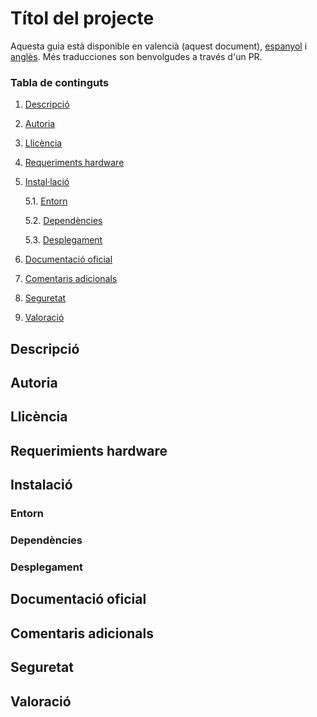 # Títol del projecte

Aquesta guia està disponible en valencià (aquest document), [espanyol](README.md) i [anglès](README_en.md). Més traducciones son benvolgudes a través d'un PR.


### Tabla de continguts
1. [ Descripció ](#desc)
2. [ Autoria ](#authorship)
3. [ Llicència ](#license)
4. [ Requeriments hardware ](#reqs)
5. [ Instal·lació ](#install)

	5.1. [ Entorn ](#env) 
	
	5.2. [ Dependències ](#deps)
	
	5.3. [ Desplegament ](#deploy)

	
6. [ Documentació oficial ](#docs)
7. [ Comentaris adicionals ](#comms)
8. [ Seguretat ](#sec)
9. [ Valoració ](#val)

<a name="desc"></a>
## Descripció


<a name="authorship"></a>
## Autoria


<a name="license"></a>
## Llicència


<a name="reqs"></a>
## Requerimients hardware


<a name="install"></a>
## Instalació


<a name="env"></a>
### Entorn


<a name="deps"></a>
### Dependències


<a name="deploy"></a>
### Desplegament

<a name="docs"></a>
## Documentació oficial


<a name="comms"></a>
## Comentaris adicionals


<a name="sec"></a>
## Seguretat

<a name="val"></a>
## Valoració